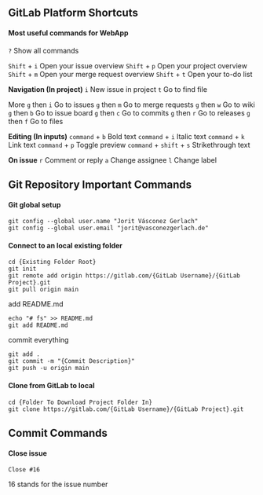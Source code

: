 ## GitLab Platform Shortcuts

#### Most useful commands for WebApp
`?` Show all commands

`Shift` + `i` Open your issue overview
`Shift` + `p` Open your project overview
`Shift` + `m` Open your merge request overview
`Shift` + `t` Open your to-do list

**Navigation (In project)**
`i` New issue in project
`t` Go to find file

More
`g` then `i` Go to issues
`g` then `m` Go to merge requests
`g` then `w` Go to wiki
`g` then `b` Go to issue board
`g` then `c` Go to commits
`g` then `r` Go to releases
`g` then `f` Go to files

**Editing (In inputs)**
`command` + `b` Bold text
`command` + `i` Italic text
`command` + `k` Link text
`command` + `p` Toggle preview
`command` + `shift` + `s` Strikethrough text

**On issue**
`r` Comment or reply
`a` Change assignee
`l` Change label

## Git Repository Important Commands

#### Git global setup
```
git config --global user.name "Jorit Vásconez Gerlach"
git config --global user.email "jorit@vasconezgerlach.de"
```
#### Connect to an local existing folder
```
cd {Existing Folder Root}
git init
git remote add origin https://gitlab.com/{GitLab Username}/{GitLab Project}.git
git pull origin main
```
add README.md
```
echo "# fs" >> README.md 
git add README.md
```
commit everything
```
git add .
git commit -m "{Commit Description}"
git push -u origin main
```
#### Clone from GitLab to local
```
cd {Folder To Download Project Folder In}
git clone https://gitlab.com/{GitLab Username}/{GitLab Project}.git
```

## Commit Commands
#### Close issue
```
Close #16
```
16 stands for the issue number